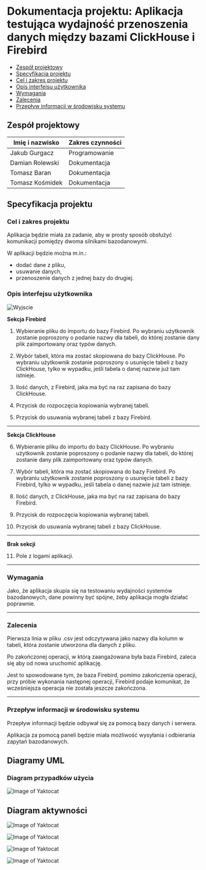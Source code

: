

# Dokumentacja projektu: Aplikacja testująca wydajność przenoszenia danych między bazami ClickHouse i Firebird 

- [Zespół projektowy](#zespół-projektowy)
- [Specyfikacja projektu](#specyfikacja-projektu)
- [Cel i zakres projektu](#cel-i-zakres-projektu)
- [Opis interfejsu użytkownika](#opis-interfejsu-użytkownika)
- [Wymagania](#wymagania)
- [Zalecenia](#zalecenia)
- [Przepływ informacji w środowisku systemu](#przepływ-informacji-w-środowisku-systemu)


##	Zespół projektowy

| Imię i nazwisko | Zakres czynności |
| -------------   | ------------- | 
| Jakub Gurgacz   | Programowanie | 
| Damian Rolewski | Dokumentacja | 
| Tomasz Baran    | Dokumentacja |
| Tomasz Kośmidek | Dokumentacja |

## Specyfikacja projektu

### Cel i zakres projektu

Aplikacja będzie miała za zadanie, aby w prosty sposób obsłużyć komunikacji pomiędzy dwoma silnikami bazodanowymi. 

W aplikacji będzie można m.in.:
* dodać dane z pliku,
* usuwanie danych,
* przenoszenie danych z jednej bazy do drugiej.

### Opis interfejsu użytkownika
![Wyjscie](/img/interfejs.png)

 <b>Sekcja Firebird</b>
1.	Wybieranie pliku do importu do bazy Firebird. Po wybraniu użytkownik zostanie poproszony o podanie nazwy dla tabeli, do której zostanie dany plik zaimportowany oraz typów danych.

2.	Wybór tabeli, która ma zostać skopiowana do bazy ClickHouse. Po wybraniu użytkownik zostanie poproszony o usunięcie tabeli z bazy ClickHouse, tylko w wypadku, jeśli tabela o danej nazwie już tam istnieje.

3.	Ilość danych, z Firebird, jaka ma być na raz zapisana do bazy ClickHouse.

4.	Przycisk do rozpoczęcia kopiowania wybranej tabeli.

5.	Przycisk do usuwania wybranej tabeli z bazy Firebird.

___

<b> Sekcja ClickHouse </b>

6.	Wybieranie pliku do importu do bazy ClickHouse. Po wybraniu użytkownik zostanie poproszony o podanie nazwy dla tabeli, do której zostanie dany plik zaimportowany oraz typów danych.

7.	Wybór tabeli, która ma zostać skopiowana do bazy Firebird. Po wybraniu użytkownik zostanie poproszony o usunięcie tabeli z bazy Firebird, tylko w wypadku, jeśli tabela o danej nazwie już tam istnieje.

8.	Ilość danych, z ClickHouse, jaka ma być na raz zapisana do bazy Firebird.

9.	Przycisk do rozpoczęcia kopiowania wybranej tabeli.

10.	Przycisk do usuwania wybranej tabeli z bazy ClickHouse.

___

<b> Brak sekcji </b>

11.	 Pole z logami aplikacji.

___
### Wymagania 

Jako, że aplikacja skupia się na testowaniu wydajności systemów bazodanowych, dane powinny być spójne, żeby aplikacja mogła działać poprawnie.

___

### 	Zalecenia

Pierwsza linia w pliku .csv jest odczytywana jako nazwy dla kolumn w tabeli, która zostanie utworzona dla danych z pliku.

Po zakończonej operacji, w którą zaangażowana była baza Firebird, zaleca się aby od nowa uruchomić aplikację. 

Jest to spowodowane tym, że baza Firebird, pomimo zakończenia operacji, przy próbie wykonania następnej operacji, Firebird podaje komunikat, że wcześniejsza operacja nie została jeszcze zakończona. 

___

### Przepływ informacji w środowisku systemu

Przepływ informacji będzie odbywał się za pomocą bazy danych i serwera. 

Aplikacja za pomocą paneli będzie miała możliwość wysyłania i odbierania zapytań bazodanowych.

## Diagramy UML

### Diagram przypadków użycia 

![Image of Yaktocat](img/DiagramPrzypadkówUżycia.PNG)

## Diagram aktywności

![Image of Yaktocat](img/KopiowanieDanych.PNG)


![Image of Yaktocat](img/UsuwanieTabeli.PNG)

![Image of Yaktocat](img/ImportowaniePliku.PNG)

![Image of Yaktocat](img/DiagramSekwencji.PNG)
